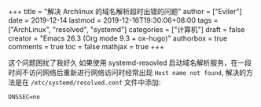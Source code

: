 +++
title = "解决 Archlinux 的域名解析超时出错的问题"
author = ["Eviler"]
date = 2019-12-14
lastmod = 2019-12-16T19:30:06+08:00
tags = ["ArchLinux", "resolved", "systemd"]
categories = ["计算机"]
draft = false
creator = "Emacs 26.3 (Org mode 9.3 + ox-hugo)"
authorbox = true
comments = true
toc = false
mathjax = true
+++

这个问题困扰了我好久 如果使用 systemd-resovled 启动域名解析服务，在一段时间不访问网络后重新进行网络访问时经常出现 `Host name not found`, 解决的方法是在
`/etc/systemd/resolved.conf`
文件中添加:

```text
DNSSEC=no
```
